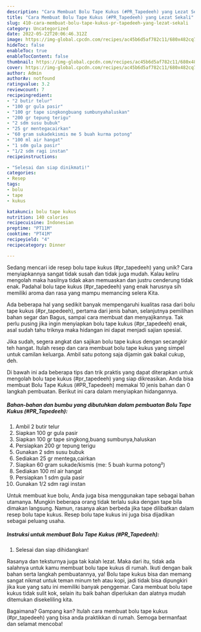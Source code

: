 ```yaml
---
description: "Cara Membuat Bolu Tape Kukus (#PR_Tapedeeh) yang Lezat Sekali"
title: "Cara Membuat Bolu Tape Kukus (#PR_Tapedeeh) yang Lezat Sekali"
slug: 410-cara-membuat-bolu-tape-kukus-pr-tapedeeh-yang-lezat-sekali
category: Uncategorized
date: 2022-05-22T20:06:46.312Z
image: https://img-global.cpcdn.com/recipes/ac45b6d5af782c11/680x482cq70/bolu-tape-kukus-pr_tapedeeh-foto-resep-utama.jpg
hideToc: false
enableToc: true
enableTocContent: false
thumbnail: https://img-global.cpcdn.com/recipes/ac45b6d5af782c11/680x482cq70/bolu-tape-kukus-pr_tapedeeh-foto-resep-utama.jpg
cover: https://img-global.cpcdn.com/recipes/ac45b6d5af782c11/680x482cq70/bolu-tape-kukus-pr_tapedeeh-foto-resep-utama.jpg
author: Admin
authorAv: notfound
ratingvalue: 3.2
reviewcount: 7
recipeingredient:
- "2 butir telur"
- "100 gr gula pasir"
- "100 gr tape singkongbuang sumbunyahaluskan"
- "200 gr tepung terigu"
- "2 sdm susu bubuk"
- "25 gr mentegacairkan"
- "60 gram sukadekismis me 5 buah kurma potong"
- "100 ml air hangat"
- "1 sdm gula pasir"
- "1/2 sdm ragi instan"
recipeinstructions:

- "Selesai dan siap dinikmati!"
categories:
- Resep
tags:
- bolu
- tape
- kukus

katakunci: bolu tape kukus 
nutrition: 140 calories
recipecuisine: Indonesian
preptime: "PT11M"
cooktime: "PT41M"
recipeyield: "4"
recipecategory: Dinner

---
```





Sedang mencari ide resep bolu tape kukus (#pr_tapedeeh) yang unik? Cara menyiapkannya sangat tidak susah dan tidak juga mudah. Kalau keliru mengolah maka hasilnya tidak akan memuaskan dan justru cenderung tidak enak. Padahal bolu tape kukus (#pr_tapedeeh) yang enak harusnya sih memiliki aroma dan rasa yang mampu memancing selera Kita.





Ada beberapa hal yang sedikit banyak mempengaruhi kualitas rasa dari bolu tape kukus (#pr_tapedeeh), pertama dari jenis bahan, selanjutnya pemilihan bahan segar dan Bagus, sampai cara membuat dan menyajikannya. Tak perlu pusing jika ingin menyiapkan bolu tape kukus (#pr_tapedeeh) enak,      asal sudah tahu triknya maka hidangan ini dapat menjadi sajian spesial.














Jika sudah, segera angkat dan sajikan bolu tape kukus dengan secangkir teh hangat. Itulah resep dan cara membuat bolu tape kukus yang simpel untuk camilan keluarga. Ambil satu potong saja dijamin gak bakal cukup, deh.






Di bawah ini ada beberapa tips dan trik praktis yang dapat diterapkan untuk mengolah bolu tape kukus (#pr_tapedeeh) yang siap dikreasikan. Anda bisa membuat Bolu Tape Kukus (#PR_Tapedeeh) memakai 10 jenis bahan dan 0 langkah pembuatan. Berikut ini cara dalam menyiapkan hidangannya.

<!--inarticleads1-->

##### Bahan-bahan dan bumbu yang dibutuhkan dalam pembuatan Bolu Tape Kukus (#PR_Tapedeeh):

1. Ambil 2 butir telur
1. Siapkan 100 gr gula pasir
1. Siapkan 100 gr tape singkong,buang sumbunya,haluskan
1. Persiapkan 200 gr tepung terigu
1. Gunakan 2 sdm susu bubuk
1. Sediakan 25 gr mentega,cairkan
1. Siapkan 60 gram sukade/kismis (me: 5 buah kurma potong²)
1. Sediakan 100 ml air hangat
1. Persiapkan 1 sdm gula pasir
1. Gunakan 1/2 sdm ragi instan


Untuk membuat kue bolu, Anda juga bisa menggunakan tape sebagai bahan utamanya. Mungkin beberapa orang tidak terlalu suka dengan tape bila dimakan langsung. Namun, rasanya akan berbeda jika tape dilibatkan dalam resep bolu tape kukus. Resep bolu tape kukus ini juga bisa dijadikan sebagai peluang usaha. 

<!--inarticleads2-->

##### Instruksi untuk membuat Bolu Tape Kukus (#PR_Tapedeeh):


1. Selesai dan siap dihidangkan!

Rasanya dan teksturnya juga tak kalah lezat. Maka dari itu, tidak ada salahnya untuk kamu membuat bolu tape kukus di rumah. Ikuti dengan baik bahan serta langkah pembuatannya, ya! Bolu tape kukus bisa dan memang sangat nikmat untuk teman minum teh atau kopi, jadi tidak bisa dipungkiri jika kue yang satu ini memiliki banyak penggemar. Cara membuat bolu tape kukus tidak sulit kok, selain itu baik bahan diperlukan dan alatnya mudah ditemukan disekeliling kita. 

Bagaimana? Gampang kan? Itulah cara membuat bolu tape kukus (#pr_tapedeeh) yang bisa anda praktikkan di rumah. Semoga bermanfaat dan selamat mencoba!
